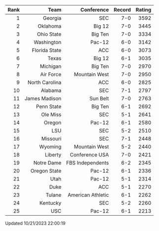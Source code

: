 | Rank  | Team                 | Conference           | Record   | Rating |
| ---:  | ---:                 | ---:                 | ---:     | ---:   |
| 1     | Georgia              | SEC                  | 7-0      | 3592   |
| 2     | Oklahoma             | Big 12               | 7-0      | 3445   |
| 3     | Ohio State           | Big Ten              | 7-0      | 3334   |
| 4     | Washington           | Pac-12               | 6-0      | 3142   |
| 5     | Florida State        | ACC                  | 6-0      | 3073   |
| 6     | Texas                | Big 12               | 6-1      | 3035   |
| 7     | Michigan             | Big Ten              | 7-0      | 2970   |
| 8     | Air Force            | Mountain West        | 7-0      | 2950   |
| 9     | North Carolina       | ACC                  | 6-0      | 2825   |
| 10    | Alabama              | SEC                  | 7-1      | 2797   |
| 11    | James Madison        | Sun Belt             | 7-0      | 2763   |
| 12    | Penn State           | Big Ten              | 6-1      | 2692   |
| 13    | Ole Miss             | SEC                  | 5-1      | 2641   |
| 14    | Oregon               | Pac-12               | 6-1      | 2580   |
| 15    | LSU                  | SEC                  | 5-2      | 2510   |
| 16    | Missouri             | SEC                  | 7-1      | 2448   |
| 17    | Wyoming              | Mountain West        | 5-2      | 2440   |
| 18    | Liberty              | Conference USA       | 7-0      | 2421   |
| 19    | Notre Dame           | FBS Independents     | 6-2      | 2345   |
| 20    | Oregon State         | Pac-12               | 6-1      | 2336   |
| 21    | Utah                 | Pac-12               | 5-1      | 2314   |
| 22    | Duke                 | ACC                  | 5-1      | 2270   |
| 23    | Tulane               | American Athletic    | 6-1      | 2262   |
| 24    | Kentucky             | SEC                  | 5-2      | 2260   |
| 25    | USC                  | Pac-12               | 6-1      | 2213   |

Updated 10/21/2023 22:00:19
